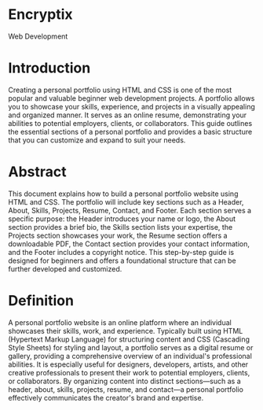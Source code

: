 # Encryptix
Web Development
# Introduction
Creating a personal portfolio using HTML and CSS is one of the most popular and valuable beginner web development projects. A portfolio allows you to showcase your skills, experience, and projects in a visually appealing and organized manner. It serves as an online resume, demonstrating your abilities to potential employers, clients, or collaborators. This guide outlines the essential sections of a personal portfolio and provides a basic structure that you can customize and expand to suit your needs.

# Abstract
This document explains how to build a personal portfolio website using HTML and CSS. The portfolio will include key sections such as a Header, About, Skills, Projects, Resume, Contact, and Footer. Each section serves a specific purpose: the Header introduces your name or logo, the About section provides a brief bio, the Skills section lists your expertise, the Projects section showcases your work, the Resume section offers a downloadable PDF, the Contact section provides your contact information, and the Footer includes a copyright notice. This step-by-step guide is designed for beginners and offers a foundational structure that can be further developed and customized.

# Definition
A personal portfolio website is an online platform where an individual showcases their skills, work, and experience. Typically built using HTML (Hypertext Markup Language) for structuring content and CSS (Cascading Style Sheets) for styling and layout, a portfolio serves as a digital resume or gallery, providing a comprehensive overview of an individual's professional abilities. It is especially useful for designers, developers, artists, and other creative professionals to present their work to potential employers, clients, or collaborators. By organizing content into distinct sections—such as a header, about, skills, projects, resume, and contact—a personal portfolio effectively communicates the creator's brand and expertise.
